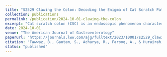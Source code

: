 ```yaml
---
title: "S2529 Clawing the Colon: Decoding the Enigma of Cat Scratch Pattern"
collection: publications
permalink: /publication/2024-10-01-clawing-the-colon
excerpt: "Cat scratch colon (CSC) is an endoscopic phenomenon characterized by distinctive bright red linear marks resembling a cat's scratch, primarily observed in the ascending colon or cecum. This unique entity is believed to be caused by barotrauma resulting from the insufflation of air into a colon with preexisting altered compliance. The discovery of CSC as a rare finding was first reported in 2007. Here we present an interesting case of CSC finding."
date: 2024-10-01
venue: "The American Journal of Gastroenterology"
paperurl: "https://journals.lww.com/ajg/fulltext/2023/10001/s2529_clawing_the_colon__decoding_the_enigma_of.3576.aspx"
citation: "Fawwaz, B., Gautam, S., Acharya, R., Farooq, A., & Hurairah, A. (2023)."
status: "published"
---
```

